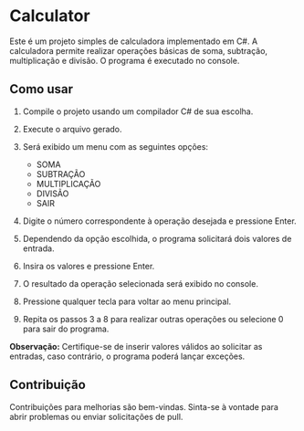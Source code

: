 # Calculator
Este é um projeto simples de calculadora implementado em C#. A calculadora permite realizar operações básicas de soma, subtração, multiplicação e divisão. O programa é executado no console.

## Como usar
1. Compile o projeto usando um compilador C# de sua escolha.
2. Execute o arquivo gerado.
3. Será exibido um menu com as seguintes opções:
   - SOMA
   - SUBTRAÇÃO
   - MULTIPLICAÇÃO
   - DIVISÃO
   - SAIR
   
4. Digite o número correspondente à operação desejada e pressione Enter.
5. Dependendo da opção escolhida, o programa solicitará dois valores de entrada.
6. Insira os valores e pressione Enter.
7. O resultado da operação selecionada será exibido no console.
8. Pressione qualquer tecla para voltar ao menu principal.
9. Repita os passos 3 a 8 para realizar outras operações ou selecione 0 para sair do programa.

**Observação:** Certifique-se de inserir valores válidos ao solicitar as entradas, caso contrário, o programa poderá lançar exceções.

## Contribuição

Contribuições para melhorias são bem-vindas. Sinta-se à vontade para abrir problemas ou enviar solicitações de pull.